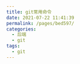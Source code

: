 ```yaml
---
title: git常用命令
date: 2021-07-22 11:41:39
permalink: /pages/bed597/
categories:
  - 后端
  - git
tags:
  - git
---
```

